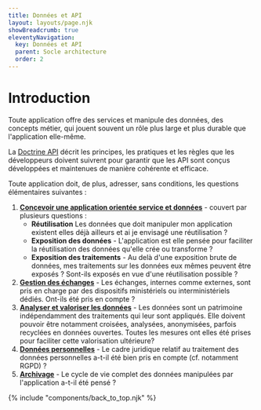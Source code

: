 ```yaml
---
title: Données et API
layout: layouts/page.njk
showBreadcrumb: true
eleventyNavigation:
  key: Données et API
  parent: Socle architecture
  order: 2
---
```


# Introduction

Toute application offre des services et manipule des données, des concepts métier, qui jouent souvent un rôle plus large et plus durable que l'application elle-même. 

La [Doctrine API](../../2-donnees-et-api/3-strategie-api/sommaire.md) décrit les principes, les pratiques et les règles que les développeurs doivent suivrent pour garantir que les API sont conçus développées et maintenues de manière cohérente et efficace.

Toute application doit, de plus, adresser, sans conditions, les questions élémentaires suivantes :

1. [**Concevoir une application orientée service et données**](../1-donnees-et-services/) - couvert par plusieurs questions :
   -  **Réutilisation** Les données que doit manipuler mon application existent elles déjà ailleurs et ai je envisagé une réutilisation ?
   -  **Exposition des données** - L'application est elle pensée pour faciliter la réutilisation des données qu'elle crée ou transforme ?
   -  **Exposition des traitements** - Au delà d'une exposition brute de données, mes traitements sur les données eux mêmes peuvent être exposés ? Sont-ils exposés en vue d'une réutilisation possible ?
1. [**Gestion des échanges**](../2-gestion-des-echanges/) - Les échanges, internes comme externes, sont pris en charge par des dispositifs ministériels ou interministériels dédiés. Ont-ils été pris en compte ?
2. [**Analyser et valoriser les données**](../4-analyser-et-valoriser-les-donnees/) - Les données sont un patrimoine indépendamment des traitements qui leur sont appliqués. Elle doivent pouvoir être notamment croisées, analysées, anonymisées, parfois recyclées en données ouvertes. Toutes les mesures ont elles été prises pour faciliter cette valorisation ultérieure?
3. [**Données personnelles**](../../../6-socle-de-securite/donnees-personnelles/) - Le cadre juridique relatif au traitement des données personnelles a-t-il été bien pris en compte (cf. notamment RGPD) ?
4. [**Archivage**](../6-cycle-de-vie/) - Le cycle de vie complet des données manipulées par l'application a-t-il été pensé ?


{% include "components/back_to_top.njk" %}
